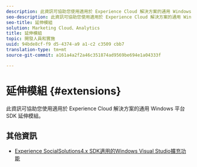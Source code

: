 ```yaml
---
description: 此資訊可協助您使用適用於 Experience Cloud 解決方案的通用 Windows 平台 SDK 延伸模組。
seo-description: 此資訊可協助您使用適用於 Experience Cloud 解決方案的通用 Windows 平台 SDK 延伸模組。
seo-title: 延伸模組
solution: Marketing Cloud、Analytics
title: 延伸模組
topic: 開發人員和實施
uuid: 94bde8cf-f9 d5-4374-a9 a1-c2 c3509 cbb7
translation-type: tm+mt
source-git-commit: a161a4a2f2a46c351874ad9569be694e1a04333f

---
```



# 延伸模組 {#extensions}

此資訊可協助您使用適用於 Experience Cloud 解決方案的通用 Windows 平台 SDK 延伸模組。

## 其他資訊

+ [Experience SocialSolutions4.x SDK適用的Windows Visual Studio擴充功能](/help/universal-windows/extensions/win-vse-4x.md)
